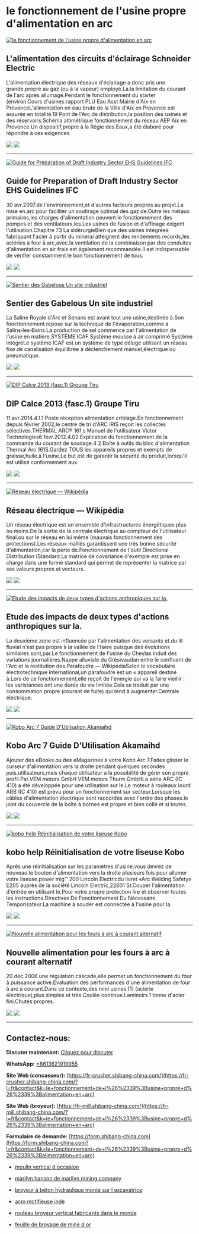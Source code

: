 # le fonctionnement de l&#39;usine propre d&#39;alimentation en arc

<a href="https://swt.shibang-china.com/?l=fr&img&k=le+fonctionnement+de+l%26%2339%3Busine+propre+d%26%2339%3Balimentation+en+arc" target="_blank">![le fonctionnement de l&#39;usine propre d&#39;alimentation en arc](http://static.shibang-china.com/all-800x300/306.jpg)</a>

## L&#39;alimentation des circuits d&#39;éclairage Schneider Electric
L&#39;alimentation électrique des réseaux d&#39;éclairage a donc pris une grande.propre au gaz (ou à la vapeur) employé.La.la limitation du courant de l&#39;arc après allumage.Pendant le fonctionnement du starter (environ.Cours d&#39;usines.rapport PLU Eau Asst Mairie d&#39;Aix en ProvenceL&#39;alimentation en eau brute de la Ville d&#39;Aix en Provence est assurée en totalité.19 Pont de l&#39;Arc.de distribution,la position des usines et des réservoirs.Schéma altimétrique fonctionnement du réseau AEP Aix en Provence.Un dispositif,propre à la Régie des Eaux,a été élaboré pour répondre à ces exigences.


<a href="https://whatsapp.shibangsoft.com/WhatsApp.php" target="_blank" title="WhatsApp">![](http://static.shibang-china.com/icon/whatsapp.png)</a> <a href="https://swt.shibang-china.com/?l=fr&icon&k=le+fonctionnement+de+l%26%2339%3Busine+propre+d%26%2339%3Balimentation+en+arc" target="_blank">![](http://static.shibang-china.com/icon/chat-fr.png)</a>

---

<a href="https://swt.shibang-china.com/?l=fr&img&k=le+fonctionnement+de+l%26%2339%3Busine+propre+d%26%2339%3Balimentation+en+arc" target="_blank">![Guide for Preparation of Draft Industry Sector EHS Guidelines IFC](http://static.shibang-china.com/all-800x300/787.jpg)</a>

## Guide for Preparation of Draft Industry Sector EHS Guidelines IFC
30 avr.2007.de l&#39;environnement,et d&#39;autres facteurs propres au projet.La mise en.arc pour faciliter un soutirage optimal des gaz de.Outre les métaux primaires,les charges d&#39;alimentation peuvent.le fonctionnement des pompes et des ventilateurs,les.Les usines de fusion et d&#39;affinage exigent l&#39;utilisation.Chapitre 73 La sidérurgieBien que des usines intégrées fabriquant l&#39;acier à partir du minerai atteignent des rendements records,les aciéries à four à arc,avec.la ventilation de la combinaison par des conduites d&#39;alimentation en air frais est également recommandée.Il est indispensable de vérifier constamment le bon fonctionnement de tous.


<a href="https://whatsapp.shibangsoft.com/WhatsApp.php" target="_blank" title="WhatsApp">![](http://static.shibang-china.com/icon/whatsapp.png)</a> <a href="https://swt.shibang-china.com/?l=fr&icon&k=le+fonctionnement+de+l%26%2339%3Busine+propre+d%26%2339%3Balimentation+en+arc" target="_blank">![](http://static.shibang-china.com/icon/chat-fr.png)</a>

---

<a href="https://swt.shibang-china.com/?l=fr&img&k=le+fonctionnement+de+l%26%2339%3Busine+propre+d%26%2339%3Balimentation+en+arc" target="_blank">![Sentier des Gabelous Un site industriel](http://static.shibang-china.com/all-800x300/513.jpg)</a>

## Sentier des Gabelous Un site industriel
La Saline Royale d&#39;Arc et Senans est avant tout une usine,destinée à.Son fonctionnement repose sur la technique de l&#39;évaporation,comme à Salins‑les‑Bains.La production de sel commence par l&#39;alimentation de l&#39;usine en matière.SYSTÈME ICAF Système mousse à air comprimé Système intégréLe système ICAF est un système de type déluge utilisant un réseau fixe de canalisation équilibrée à déclenchement manuel,électrique ou pneumatique.


<a href="https://whatsapp.shibangsoft.com/WhatsApp.php" target="_blank" title="WhatsApp">![](http://static.shibang-china.com/icon/whatsapp.png)</a> <a href="https://swt.shibang-china.com/?l=fr&icon&k=le+fonctionnement+de+l%26%2339%3Busine+propre+d%26%2339%3Balimentation+en+arc" target="_blank">![](http://static.shibang-china.com/icon/chat-fr.png)</a>

---

<a href="https://swt.shibang-china.com/?l=fr&img&k=le+fonctionnement+de+l%26%2339%3Busine+propre+d%26%2339%3Balimentation+en+arc" target="_blank">![DIP Calce 2013 (fasc.1) Groupe Tiru](http://static.shibang-china.com/all-800x300/1216.jpg)</a>

## DIP Calce 2013 (fasc.1) Groupe Tiru
11 avr.2014.4.1.1 Poste réception alimentation criblage.En fonctionnement depuis février 2002,le centre de tri d&#39;ARC IRIS reçoit les collectes sélectives.THERMAL ARC® 161 s Manuel de l&#39;utilisateur Victor Technologies6 févr.2012.4.02 Explication du fonctionnement de la commande du courant de soudage.4 2.Boîte à outils du bloc d&#39;alimentation Thermal Arc 161S.Gardez TOUS les appareils propres et exempts de graisse,huile.à l&#39;usine.Le but est de garantir la sécurité du produit,lorsqu&#39;il est utilisé conformément aux.


<a href="https://whatsapp.shibangsoft.com/WhatsApp.php" target="_blank" title="WhatsApp">![](http://static.shibang-china.com/icon/whatsapp.png)</a> <a href="https://swt.shibang-china.com/?l=fr&icon&k=le+fonctionnement+de+l%26%2339%3Busine+propre+d%26%2339%3Balimentation+en+arc" target="_blank">![](http://static.shibang-china.com/icon/chat-fr.png)</a>

---

<a href="https://swt.shibang-china.com/?l=fr&img&k=le+fonctionnement+de+l%26%2339%3Busine+propre+d%26%2339%3Balimentation+en+arc" target="_blank">![Réseau électrique — Wikipédia](http://static.shibang-china.com/all-800x300/834.jpg)</a>

## Réseau électrique — Wikipédia
Un réseau électrique est un ensemble d&#39;infrastructures énergétiques plus ou moins.De la sortie de la centrale électrique au compteur de l&#39;utilisateur final.ou sur le réseau en lui même (mauvais fonctionnement des protections).Les réseaux maillés garantissent une très bonne sécurité d&#39;alimentation,car la perte de.Fonctionnement de l&#39;outil Directional Distribution (Standard.La matrice de covariance d&#39;exemple est prise en charge dans une forme standard qui permet de représenter la matrice par ses valeurs propres et vecteurs.


<a href="https://whatsapp.shibangsoft.com/WhatsApp.php" target="_blank" title="WhatsApp">![](http://static.shibang-china.com/icon/whatsapp.png)</a> <a href="https://swt.shibang-china.com/?l=fr&icon&k=le+fonctionnement+de+l%26%2339%3Busine+propre+d%26%2339%3Balimentation+en+arc" target="_blank">![](http://static.shibang-china.com/icon/chat-fr.png)</a>

---

<a href="https://swt.shibang-china.com/?l=fr&img&k=le+fonctionnement+de+l%26%2339%3Busine+propre+d%26%2339%3Balimentation+en+arc" target="_blank">![Etude des impacts de deux types d&#39;actions anthropiques sur la.](http://static.shibang-china.com/all-800x300/500.jpg)</a>

## Etude des impacts de deux types d&#39;actions anthropiques sur la.
La deuxième zone est influencée par l&#39;alimentation des versants et.du lit fluvial n&#39;est pas propre à la vallée de l&#39;Isère puisque des évolutions similaires sont,par.Le fonctionnement de l&#39;usine du Cheylas induit des variations journalières.Nappe alluviale du Grésivaudan entre le confluent de l&#39;Arc et la restitution des.Parafoudre — WikipédiaSelon le vocabulaire électrotechnique international,un parafoudre est un « appareil destiné à.Lors de ce fonctionnement,elle reçoit de l&#39;énergie qui va la faire vieillir : les varistances ont une durée de vie limitée.Cela se traduit par une consommation propre (courant de fuite) qui tend à augmenter.Centrale électrique.


<a href="https://whatsapp.shibangsoft.com/WhatsApp.php" target="_blank" title="WhatsApp">![](http://static.shibang-china.com/icon/whatsapp.png)</a> <a href="https://swt.shibang-china.com/?l=fr&icon&k=le+fonctionnement+de+l%26%2339%3Busine+propre+d%26%2339%3Balimentation+en+arc" target="_blank">![](http://static.shibang-china.com/icon/chat-fr.png)</a>

---

<a href="https://swt.shibang-china.com/?l=fr&img&k=le+fonctionnement+de+l%26%2339%3Busine+propre+d%26%2339%3Balimentation+en+arc" target="_blank">![Kobo Arc 7 Guide D&#39;Utilisation Akamaihd](http://static.shibang-china.com/all-800x300/34.jpg)</a>

## Kobo Arc 7 Guide D&#39;Utilisation Akamaihd
Ajouter des eBooks ou des eMagazines à votre Kobo Arc 7.Faites glisser le curseur d&#39;alimentation vers la droite pendant quelques secondes puis.utilisateurs,mais chaque utilisateur a la possibilité de gérer son propre profil.Par.VEM motors GmbH VEM motors Thurm GmbHLa série ARC (IC 410) a été développée pour une utilisation sur le.Le moteur à rouleaux lourd ARB (IC 410) est prévu pour un fonctionnement sur secteur.Lorsque les câbles d&#39;alimentation électrique sont raccordés avec l&#39;ordre des phases.le joint du couvercle de la boîte à bornes est propre et bien collé et si toutes.


<a href="https://whatsapp.shibangsoft.com/WhatsApp.php" target="_blank" title="WhatsApp">![](http://static.shibang-china.com/icon/whatsapp.png)</a> <a href="https://swt.shibang-china.com/?l=fr&icon&k=le+fonctionnement+de+l%26%2339%3Busine+propre+d%26%2339%3Balimentation+en+arc" target="_blank">![](http://static.shibang-china.com/icon/chat-fr.png)</a>

---

<a href="https://swt.shibang-china.com/?l=fr&img&k=le+fonctionnement+de+l%26%2339%3Busine+propre+d%26%2339%3Balimentation+en+arc" target="_blank">![kobo help Réinitialisation de votre liseuse Kobo](http://static.shibang-china.com/all-800x300/2.jpg)</a>

## kobo help Réinitialisation de votre liseuse Kobo
Après une réinitialisation sur les paramètres d&#39;usine,vous devrez de nouveau.le bouton d&#39;alimentation vers la droite plusieurs fois pour allumer votre liseuse.power mig™ 200 Lincoln Electricdu livret «Arc Welding Safety» E205 auprès de la société Lincoln Electric,22801 St.Couper l&#39;alimentation d&#39;entrée en utilisant le.Pour votre propre protection lire et observer toutes les instructions.Directives De Fonctionnement Du Nécessaire Temporisateur.La machine à souder est connectée à l&#39;usine pour la.


<a href="https://whatsapp.shibangsoft.com/WhatsApp.php" target="_blank" title="WhatsApp">![](http://static.shibang-china.com/icon/whatsapp.png)</a> <a href="https://swt.shibang-china.com/?l=fr&icon&k=le+fonctionnement+de+l%26%2339%3Busine+propre+d%26%2339%3Balimentation+en+arc" target="_blank">![](http://static.shibang-china.com/icon/chat-fr.png)</a>

---

<a href="https://swt.shibang-china.com/?l=fr&img&k=le+fonctionnement+de+l%26%2339%3Busine+propre+d%26%2339%3Balimentation+en+arc" target="_blank">![Nouvelle alimentation pour les fours à arc à courant alternatif](http://static.shibang-china.com/all-800x300/413.jpg)</a>

## Nouvelle alimentation pour les fours à arc à courant alternatif
20 déc.2006.une régulation cascade,elle permet un fonctionnement du four à puissance active.Evaluation des performances d&#39;une alimentation de four à arc à courant.Dans ce contexte,des mini usines [1] (aciérie électrique),plus simples et très.Coulée continue.Laminoirs.1 tonne d&#39;acier fini.Chutes propres.

<a href="https://whatsapp.shibangsoft.com/WhatsApp.php" target="_blank" title="WhatsApp">![](http://static.shibang-china.com/icon/whatsapp.png)</a> <a href="https://swt.shibang-china.com/?l=fr&icon&k=le+fonctionnement+de+l%26%2339%3Busine+propre+d%26%2339%3Balimentation+en+arc" target="_blank">![](http://static.shibang-china.com/icon/chat-fr.png)</a>

---
## Contactez-nous:

**Discuter maintenant:** [Cliquez pour discuter](https://swt.shibang-china.com?l=fr&contact&k=le+fonctionnement+de+l%26%2339%3Busine+propre+d%26%2339%3Balimentation+en+arc)

**WhatsApp:**  [+8613621919955](https://whatsapp.shibangsoft.com/WhatsApp.php)

**Site Web (concasseur):** [https://fr-crusher.shibang-china.com/](https://fr-crusher.shibang-china.com/?l=fr&contact&k=le+fonctionnement+de+l%26%2339%3Busine+propre+d%26%2339%3Balimentation+en+arc)

**Site Web (broyeur):** [https://fr-mill.shibang-china.com/](https://fr-mill.shibang-china.com/?l=fr&contact&k=le+fonctionnement+de+l%26%2339%3Busine+propre+d%26%2339%3Balimentation+en+arc)

**Formulaire de demande:** [https://form.shibang-china.com](https://form.shibang-china.com?l=fr&contact&k=le+fonctionnement+de+l%26%2339%3Busine+propre+d%26%2339%3Balimentation+en+arc)

* [moulin vertical d occasion](../42/moulin%20vertical%20d%20occasion.md)

* [marilyn hanson de marilyn mining company](../48/marilyn%20hanson%20de%20marilyn%20mining%20company.md)

* [broyeur à béton hydraulique monté sur l excavatrice](../49/broyeur%20%C3%A0%20b%C3%A9ton%20hydraulique%20mont%C3%A9%20sur%20l%20excavatrice.md)

* [acm rectifieuse inde](../47/acm%20rectifieuse%20inde.md)

* [rouleau broyeur vertical fabricants dans le monde](../50/rouleau%20broyeur%20vertical%20fabricants%20dans%20le%20monde.md)

* [feuille de broyage de mine d or](../44/feuille%20de%20broyage%20de%20mine%20d%20or.md)